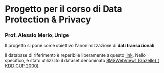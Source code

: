 # Progetto per il corso di Data Protection & Privacy
### Prof. Alessio Merlo, Unige
Il progetto si pone come obiettivo l'anonimizzazione di **dati transazionali**.

il database di riferimento è reperibile liberamente a questo [link](http://www.philippe-fournier-viger.com/spmf/index.php?link=datasets.php).
Nello specifico, è stato utilizzato il dataset denominato [BMSWebView1 (Gazelle) ( KDD CUP 2000)](http://www.philippe-fournier-viger.com/spmf/datasets/BMS1_spmf)
